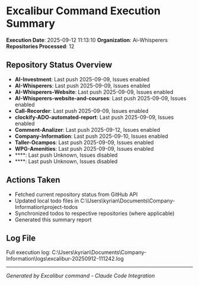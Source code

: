 ﻿# Excalibur Command Execution Summary

**Execution Date**: 2025-09-12 11:13:10
**Organization**: Ai-Whisperers
**Repositories Processed**: 12

## Repository Status Overview
- **AI-Investment**: Last push 2025-09-09, Issues enabled
- **AI-Whisperers**: Last push 2025-09-09, Issues enabled
- **AI-Whisperers-Website**: Last push 2025-09-09, Issues enabled
- **AI-Whisperers-website-and-courses**: Last push 2025-09-09, Issues enabled
- **Call-Recorder**: Last push 2025-09-09, Issues enabled
- **clockify-ADO-automated-report**: Last push 2025-09-09, Issues enabled
- **Comment-Analizer**: Last push 2025-09-12, Issues enabled
- **Company-Information**: Last push 2025-09-10, Issues enabled
- **Taller-Ocampos**: Last push 2025-09-09, Issues enabled
- **WPG-Amenities**: Last push 2025-09-09, Issues enabled
- ****: Last push Unknown, Issues disabled
- ****: Last push Unknown, Issues disabled

## Actions Taken
- Fetched current repository status from GitHub API
- Updated local todo files in C:\Users\kyrian\Documents\Company-Information\project-todos
- Synchronized todos to respective repositories (where applicable)
- Generated this summary report

## Log File
Full execution log: C:\Users\kyrian\Documents\Company-Information\logs\excalibur-20250912-111242.log

---
*Generated by Excalibur command - Claude Code Integration*
